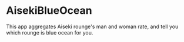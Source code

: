 # AisekiBlueOcean

This app aggregates Aiseki rounge's man and woman rate, and tell you which rounge is blue ocean for you.
